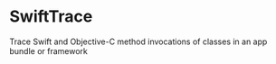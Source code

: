 # SwiftTrace

Trace Swift and Objective-C method invocations of classes in an app bundle or framework

